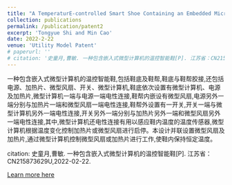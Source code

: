 ```yaml
---
title: "A TemperaturE-controlled Smart Shoe Containing an Embedded Microcomputer"
collection: publications
permalink: /publication/patent2
excerpt: 'Tongyue Shi and Min Cao'
date: 2022-2-22
venue: 'Utility Model Patent'
# paperurl: ''
# citation: '史童月,曹敏. 一种包含嵌入式微型计算机的温控智能鞋[P]. 江苏省：CN215873629U,2022-02-22.'
---
```

一种包含嵌入式微型计算机的温控智能鞋,包括鞋底及鞋帮,鞋底与鞋帮胶接,还包括电源、加热片、微型风扇、开关、微型计算机,鞋底依次设置有微型计算机、电源及加热片,微型计算机一端与电源一端电性连接,鞋帮内嵌设有微型风扇,电源另外一端分别与加热片一端和微型风扇一端电性连接,鞋帮外设置有一开关,开关一端与微型计算机另外一端电性连接,开关另外一端分别与加热片另外一端和微型风扇另外一端电性连接,其中,微型计算机还电性连接有用以感应鞋内温度的温度传感器,微型计算机根据温度变化控制加热片或微型风扇进行启停。本设计并联设置微型风扇及加热片,通过微型计算机控制微型风扇或加热片进行工作,使鞋内保持恒定温度。 

citation: 史童月,曹敏. 一种包含嵌入式微型计算机的温控智能鞋[P]. 江苏省：CN215873629U,2022-02-22.

[Learn more here](https://kns.cnki.net/kcms/detail/detail.aspx?dbcode=SCPD&dbname=SCPD202202&filename=CN215873629U&uniplatform=NZKPT&v=_q6zQ-NjXSQHBRxYUKV9w8He5CF--xZw_Y3pj6TGD1-VZxODOIiTWwubk9eFebJ6)